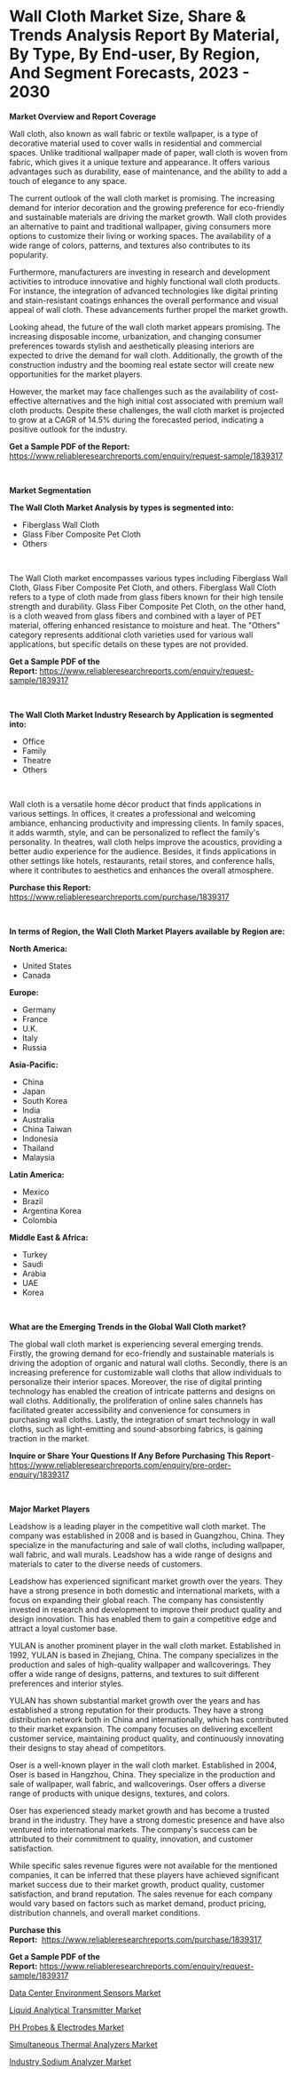 <p><h1>Wall Cloth Market Size, Share & Trends Analysis Report By Material, By Type, By End-user, By Region, And Segment Forecasts, 2023 - 2030</h1></p><p><strong>Market Overview and Report Coverage</strong></p>
<p><p>Wall cloth, also known as wall fabric or textile wallpaper, is a type of decorative material used to cover walls in residential and commercial spaces. Unlike traditional wallpaper made of paper, wall cloth is woven from fabric, which gives it a unique texture and appearance. It offers various advantages such as durability, ease of maintenance, and the ability to add a touch of elegance to any space.</p><p>The current outlook of the wall cloth market is promising. The increasing demand for interior decoration and the growing preference for eco-friendly and sustainable materials are driving the market growth. Wall cloth provides an alternative to paint and traditional wallpaper, giving consumers more options to customize their living or working spaces. The availability of a wide range of colors, patterns, and textures also contributes to its popularity.</p><p>Furthermore, manufacturers are investing in research and development activities to introduce innovative and highly functional wall cloth products. For instance, the integration of advanced technologies like digital printing and stain-resistant coatings enhances the overall performance and visual appeal of wall cloth. These advancements further propel the market growth.</p><p>Looking ahead, the future of the wall cloth market appears promising. The increasing disposable income, urbanization, and changing consumer preferences towards stylish and aesthetically pleasing interiors are expected to drive the demand for wall cloth. Additionally, the growth of the construction industry and the booming real estate sector will create new opportunities for the market players.</p><p>However, the market may face challenges such as the availability of cost-effective alternatives and the high initial cost associated with premium wall cloth products. Despite these challenges, the wall cloth market is projected to grow at a CAGR of 14.5% during the forecasted period, indicating a positive outlook for the industry.</p></p>
<p><strong>Get a Sample PDF of the Report:</strong> <a href="https://www.reliableresearchreports.com/enquiry/request-sample/1839317">https://www.reliableresearchreports.com/enquiry/request-sample/1839317</a></p>
<p>&nbsp;</p>
<p><strong>Market Segmentation</strong></p>
<p><strong>The Wall Cloth Market Analysis by types is segmented into:</strong></p>
<p><ul><li>Fiberglass Wall Cloth</li><li>Glass Fiber Composite Pet Cloth</li><li>Others</li></ul></p>
<p>&nbsp;</p>
<p><p>The Wall Cloth market encompasses various types including Fiberglass Wall Cloth, Glass Fiber Composite Pet Cloth, and others. Fiberglass Wall Cloth refers to a type of cloth made from glass fibers known for their high tensile strength and durability. Glass Fiber Composite Pet Cloth, on the other hand, is a cloth weaved from glass fibers and combined with a layer of PET material, offering enhanced resistance to moisture and heat. The "Others" category represents additional cloth varieties used for various wall applications, but specific details on these types are not provided.</p></p>
<p><strong>Get a Sample PDF of the Report:</strong>&nbsp;<a href="https://www.reliableresearchreports.com/enquiry/request-sample/1839317">https://www.reliableresearchreports.com/enquiry/request-sample/1839317</a></p>
<p>&nbsp;</p>
<p><strong>The Wall Cloth Market Industry Research by Application is segmented into:</strong></p>
<p><ul><li>Office</li><li>Family</li><li>Theatre</li><li>Others</li></ul></p>
<p>&nbsp;</p>
<p><p>Wall cloth is a versatile home décor product that finds applications in various settings. In offices, it creates a professional and welcoming ambiance, enhancing productivity and impressing clients. In family spaces, it adds warmth, style, and can be personalized to reflect the family's personality. In theatres, wall cloth helps improve the acoustics, providing a better audio experience for the audience. Besides, it finds applications in other settings like hotels, restaurants, retail stores, and conference halls, where it contributes to aesthetics and enhances the overall atmosphere.</p></p>
<p><strong>Purchase this Report:</strong>&nbsp; <a href="https://www.reliableresearchreports.com/purchase/1839317">https://www.reliableresearchreports.com/purchase/1839317</a></p>
<p>&nbsp;</p>
<p><strong>In terms of Region, the Wall Cloth Market Players available by Region are:</strong></p>
<p>
    <p> <strong> North America: </strong>
        <ul>
            <li>United States</li>
            <li>Canada</li>
        </ul>
        </p> 
    <p> <strong> Europe: </strong>
        <ul>
            <li>Germany</li>
            <li>France</li>
            <li>U.K.</li>
            <li>Italy</li>
            <li>Russia</li>
        </ul>
        </p> 
    <p> <strong> Asia-Pacific: </strong>
        <ul>
            <li>China</li>
            <li>Japan</li>
            <li>South Korea</li>
            <li>India</li>
            <li>Australia</li>
            <li>China Taiwan</li>
            <li>Indonesia</li>
            <li>Thailand</li>
            <li>Malaysia</li>
        </ul>
        </p> 
    <p> <strong> Latin America: </strong>
        <ul>
            <li>Mexico</li>
            <li>Brazil</li>
            <li>Argentina Korea</li>
            <li>Colombia</li>
        </ul>
        </p> 
    <p> <strong> Middle East & Africa: </strong>
        <ul>
            <li>Turkey</li>
            <li>Saudi</li>
            <li>Arabia</li>
            <li>UAE</li>
            <li>Korea</li>
        </ul>
    </p>
    </p>
<p>&nbsp;</p>
<p><strong>What are the Emerging Trends in the Global Wall Cloth market?</strong></p>
<p><p>The global wall cloth market is experiencing several emerging trends. Firstly, the growing demand for eco-friendly and sustainable materials is driving the adoption of organic and natural wall cloths. Secondly, there is an increasing preference for customizable wall cloths that allow individuals to personalize their interior spaces. Moreover, the rise of digital printing technology has enabled the creation of intricate patterns and designs on wall cloths. Additionally, the proliferation of online sales channels has facilitated greater accessibility and convenience for consumers in purchasing wall cloths. Lastly, the integration of smart technology in wall cloths, such as light-emitting and sound-absorbing fabrics, is gaining traction in the market.</p></p>
<p><strong>Inquire or Share Your Questions If Any Before Purchasing This Report</strong>- <a href="https://www.reliableresearchreports.com/enquiry/pre-order-enquiry/1839317">https://www.reliableresearchreports.com/enquiry/pre-order-enquiry/1839317</a></p>
<p>&nbsp;</p>
<p><strong>Major Market Players</strong></p>
<p><p>Leadshow is a leading player in the competitive wall cloth market. The company was established in 2008 and is based in Guangzhou, China. They specialize in the manufacturing and sale of wall cloths, including wallpaper, wall fabric, and wall murals. Leadshow has a wide range of designs and materials to cater to the diverse needs of customers.</p><p>Leadshow has experienced significant market growth over the years. They have a strong presence in both domestic and international markets, with a focus on expanding their global reach. The company has consistently invested in research and development to improve their product quality and design innovation. This has enabled them to gain a competitive edge and attract a loyal customer base.</p><p>YULAN is another prominent player in the wall cloth market. Established in 1992, YULAN is based in Zhejiang, China. The company specializes in the production and sales of high-quality wallpaper and wallcoverings. They offer a wide range of designs, patterns, and textures to suit different preferences and interior styles.</p><p>YULAN has shown substantial market growth over the years and has established a strong reputation for their products. They have a strong distribution network both in China and internationally, which has contributed to their market expansion. The company focuses on delivering excellent customer service, maintaining product quality, and continuously innovating their designs to stay ahead of competitors.</p><p>Oser is a well-known player in the wall cloth market. Established in 2004, Oser is based in Hangzhou, China. They specialize in the production and sale of wallpaper, wall fabric, and wallcoverings. Oser offers a diverse range of products with unique designs, textures, and colors.</p><p>Oser has experienced steady market growth and has become a trusted brand in the industry. They have a strong domestic presence and have also ventured into international markets. The company's success can be attributed to their commitment to quality, innovation, and customer satisfaction.</p><p>While specific sales revenue figures were not available for the mentioned companies, it can be inferred that these players have achieved significant market success due to their market growth, product quality, customer satisfaction, and brand reputation. The sales revenue for each company would vary based on factors such as market demand, product pricing, distribution channels, and overall market conditions.</p></p>
<p><strong>Purchase this Report:</strong>&nbsp;&nbsp;<a href="https://www.reliableresearchreports.com/purchase/1839317">https://www.reliableresearchreports.com/purchase/1839317</a></p>
<p></p>
<p><strong>Get a Sample PDF of the Report:</strong>&nbsp;<a href="https://www.reliableresearchreports.com/enquiry/request-sample/1839317">https://www.reliableresearchreports.com/enquiry/request-sample/1839317</a></p>
<p><p><a href="https://medium.com/@deannakling2927/data-center-environment-sensors-market-exploring-market-share-market-trends-and-future-growth-fea18e0adaba">Data Center Environment Sensors Market</a></p><p><a href="https://medium.com/@reganklocko456458/liquid-analytical-transmitter-market-outlook-industry-overview-and-forecast-2023-to-2030-a07b9f97a2cc">Liquid Analytical Transmitter Market</a></p><p><a href="https://medium.com/@minnieebert2827/ph-probes-amp-electrodes-market-trends-and-market-analysis-forecasted-for-period-2023-2030-02bc1a202e94">PH Probes & Electrodes Market</a></p><p><a href="https://medium.com/@drakesporer988/decoding-simultaneous-thermal-analyzers-market-metrics-market-share-trends-and-growth-patterns-896a04a5037b">Simultaneous Thermal Analyzers Market</a></p><p><a href="https://medium.com/@evalynkoepp98698/industry-sodium-analyzer-market-report-reveals-the-latest-trends-and-growth-opportunities-of-this-d767a4b79c22">Industry Sodium Analyzer Market</a></p></p>